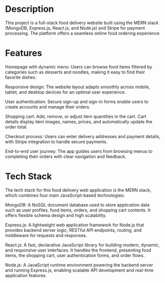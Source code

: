 # Description

This project is a full-stack food delivery website built using the MERN stack (MongoDB, Express.js, React.js, and Node.js) and Stripe for payment processing. The platform offers a seamless online food ordering experience 

# Features

Homepage with dynamic menu: Users can browse food items filtered by categories such as desserts and noodles, making it easy to find their favorite dishes.

Responsive design: The website layout adapts smoothly across mobile, tablet, and desktop devices for an optimal user experience.

User authentication: Secure sign-up and sign-in forms enable users to create accounts and manage their orders.

Shopping cart: Add, remove, or adjust item quantities in the cart. Cart details display item images, names, prices, and automatically update the order total.

Checkout process: Users can enter delivery addresses and payment details, with Stripe integration to handle secure payments.

End-to-end user journey: The app guides users from browsing menus to completing their orders with clear navigation and feedback.

# Tech Stack

The tech stack for this food delivery web application is the MERN stack, which combines four main JavaScript-based technologies:

MongoDB: A NoSQL document database used to store application data such as user profiles, food items, orders, and shopping cart contents. It offers flexible schema design and high scalability.

Express.js: A lightweight web application framework for Node.js that provides backend server logic, RESTful API endpoints, routing, and middleware for requests and responses.

React.js: A fast, declarative JavaScript library for building modern, dynamic, and responsive user interfaces. It handles the frontend, presenting food items, the shopping cart, user authentication forms, and order flows.

Node.js: A JavaScript runtime environment powering the backend server and running Express.js, enabling scalable API development and real-time application features.

